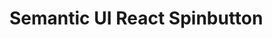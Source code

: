 # Semantic UI React Spinbutton

<? @include {=parts}
    badges.md
    intro.md
    install.md
    usage.md
    demo.md
    api.md
?>
